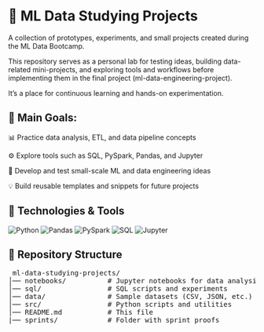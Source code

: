 # 📘 ML Data Studying Projects

A collection of prototypes, experiments, and small projects created during the ML Data Bootcamp.

This repository serves as a personal lab for testing ideas, building data-related mini-projects, and exploring tools and workflows before implementing them in the final project (ml-data-engineering-project).

It’s a place for continuous learning and hands-on experimentation.

## 🚀 Main Goals:

📊 Practice data analysis, ETL, and data pipeline concepts

⚙️ Explore tools such as SQL, PySpark, Pandas, and Jupyter

🧠 Develop and test small-scale ML and data engineering ideas

💡 Build reusable templates and snippets for future projects

## 🧰 Technologies & Tools

<p align="left"> <img alt="Python" src="https://img.shields.io/badge/Python-3776AB?style=for-the-badge&logo=python&logoColor=white"/> <img alt="Pandas" src="https://img.shields.io/badge/Pandas-150458?style=for-the-badge&logo=pandas&logoColor=white"/> <img alt="PySpark" src="https://img.shields.io/badge/PySpark-E25A1C?style=for-the-badge&logo=apachespark&logoColor=white"/> <img alt="SQL" src="https://img.shields.io/badge/SQL-336791?style=for-the-badge&logo=databricks&logoColor=white"/> <img alt="Jupyter" src="https://img.shields.io/badge/Jupyter-F37626?style=for-the-badge&logo=jupyter&logoColor=white"/> </p>

## 📂 Repository Structure

<pre> ml-data-studying-projects/
│── notebooks/          # Jupyter notebooks for data analysis and exploration
│── sql/                # SQL scripts and experiments
│── data/               # Sample datasets (CSV, JSON, etc.)
│── src/                # Python scripts and utilities
│── README.md           # This file 
|── sprints/            # Folder with sprint proofs </pre>

